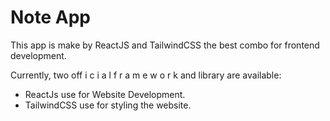 # Note App

This app is make by ReactJS and TailwindCSS the best combo for frontend development.

Currently, two off i c i a l  f r a m e w o r k and library are available:

- ReactJs use for Website Development.
- TailwindCSS use for styling the website.

